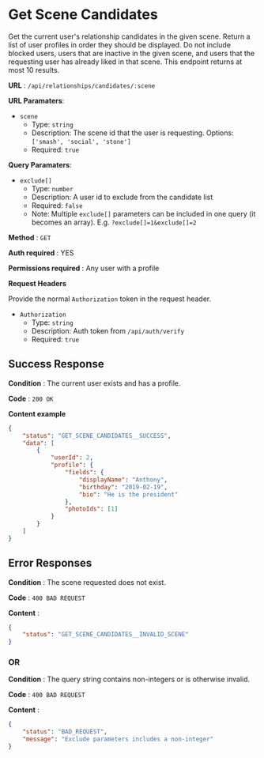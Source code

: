 # Get Scene Candidates

Get the current user's relationship candidates in the given scene. Return a list
of user profiles in order they should be displayed. Do not include blocked
users, users that are inactive in the given scene, and users that the requesting
user has already liked in that scene. This endpoint returns at most 10 results.

**URL** : `/api/relationships/candidates/:scene`

**URL Paramaters**:
* `scene`
  * Type: `string`
  * Description: The scene id that the user is requesting. Options: `['smash', 'social', 'stone']`
  * Required: `true`

**Query Paramaters**:
* `exclude[]`
  * Type: `number`
  * Description: A user id to exclude from the candidate list
  * Required: `false`
  * Note: Multiple `exclude[]` parameters can be included in one query (it becomes an array). E.g. `?exclude[]=1&exclude[]=2`

**Method** : `GET`

**Auth required** : YES

**Permissions required** : Any user with a profile

**Request Headers**

Provide the normal `Authorization` token in the request header.

* `Authorization`
  * Type: `string`
  * Description: Auth token from `/api/auth/verify`
  * Required: `true`

## Success Response

**Condition** : The current user exists and has a profile.

**Code** : `200 OK`

**Content example**

```json
{
    "status": "GET_SCENE_CANDIDATES__SUCCESS",
    "data": [
        {
            "userId": 2,
            "profile": {
                "fields": {
                    "displayName": "Anthony",
                    "birthday": "2019-02-19",
                    "bio": "He is the president"
                },
                "photoIds": [1]
            }
        }
    ]
}
```

## Error Responses

**Condition** : The scene requested does not exist.

**Code** : `400 BAD REQUEST`

**Content** :
```json
{
    "status": "GET_SCENE_CANDIDATES__INVALID_SCENE"
}
```

### OR

**Condition** : The query string contains non-integers or is otherwise invalid.

**Code** : `400 BAD REQUEST`

**Content** :
```json
{
    "status": "BAD_REQUEST",
    "message": "Exclude parameters includes a non-integer"
}
```
